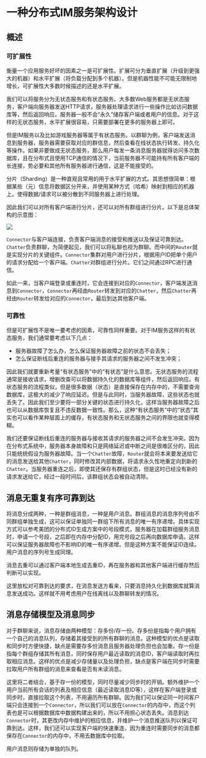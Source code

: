 # 一种分布式IM服务架构设计

## 概述

### 可扩展性

衡量一个应用服务好坏的因素之一是可扩展性。扩展可分为垂直扩展（升级到更强大的机器）和水平扩展（将负载分配到多个机器）。但是机器性能不可能无限制地增长，可扩展性大多数时候描述的还是水平扩展。

我们可以将服务分为无状态服务和有状态服务。大多数Web服务都是无状态服务，客户端向服务器发送HTTP请求，服务器处理请求进行一些操作比如访问数据库等，然后返回响应。服务器一般不会“永久”储存客户端或者用户的信息。对于这样的无状态服务，水平扩展很容易，只需要部署在更多的服务器上即可。

但是IM服务以及比如游戏服务器等属于有状态服务。以群聊为例，客户端发送消息到服务器，服务器需要获取对应的群信息，然后查看在线状态执行转发、持久化等操作。如果非要做成无状态服务，那么用户每发一条消息服务器就得访问多次数据库，且在分布式且使用TCP通信的情况下，当前服务器不可能持有所有客户端的长连接，势必要和其他所有服务器进行通信，这是不能接受的。

分片（Sharding）是一种直观且常用的用于水平扩展的方式。其思想很简单：根据某些（元）信息将数据区分开来，并使用某种方式（哈希）映射到相应的机器上。使得数据/请求可以被分散到不同服务器上进行处理。

因此我们可以对所有客户端进行分片，还可以对所有群组进行分片。以下是总体架构的示意图：

![](http://cdn.lsongzhi.cn/img/im.png)

`Connector`与客户端连接，负责客户端消息的接受和推送以及保证可靠到达。`Chatter`负责群聊，为简便起见，我们可以将私聊也视为群聊。而中间的`Router`就是实现分片的关键组件。`Connector`集群对用户进行分片，根据用户ID把单个用户的请求分配给一个客户端。`Chatter`对群组进行分片。它们之间通过RPC进行通信。

如此一来，当客户端登录或重连时，它会连接到对应的`Connector`，客户端发送消息到`Connector`，`Connector`再经由`Router`转发到对应的`Chatter`，然后`Chatter`再经由`Router`转发给对应的`Connector`，最后到达其他客户端。

### 可靠性

但是可扩展性不是唯一要考虑的因素，可靠性同样重要。对于IM服务这样的有状态服务，我们通常要考虑以下几点：

* 服务器故障了怎么办，怎么保证服务器故障之前的状态不会丢失；
* 怎么保证断线后重连的服务器与接手其请求的服务器之间不发生冲突；

因此我们就要重新考量“有状态服务”中的“有状态”是什么意思。无状态服务的流程通常是接收请求，增删改查可以将数据持久化的数据库等组件，然后返回响应。有状态服务的流程类似，但是很多数据（状态）是直接保存在内存中的，不需要查询数据库，这极大的减少了响应延迟。但是与此同时，当服务器故障，这些状态也就丢失了。因此我们至少要将一部分关键的状态进行持久化，这样当服务器故障之后也可以从数据库恢复且不违反数据一致性。那么，这种“有状态服务”中的“状态”其实也可以看作某种层面上的缓存，有状态服务和无状态服务之间的界限也就变得模糊。

我们还要保证断线后重连的服务器与接收其请求的服务器之间不会发生冲突。因为在分布式系统中，服务器本身故障和只是网络延迟或中断之间是很难区分的，因此只能统统假设为服务器故障。当一个`Chatter`故障，`Router`就会将本来要发送给它的消息发送给其他`Chatter`，同时修改其内部数据，将请求永久性地重定向到新的`Chatter`。当服务器重连之后，即使其还保存有群组状态，但是这时已经没有新的请求发送给它，经过一段时间后，该群组状态会被自动清除。

## 消息无重复有序可靠到达

将消息分成两种，一种是群组消息，一种是用户消息。群组消息的消息序列号由不同群组单独生成，这可以保证单独同一群组下所有消息的唯一有序递增。具体实现方式可以参考美团的分布式ID生成方案中的号段模式，服务器在加载群组服务消息时，申请一个号段，之后即在内存中分配ID，用完号段之后再向数据库申请。这样可以保证服务器故障也不影响ID的唯一有序递增。但是这种方案不能保证ID连续。用户消息的序列号生成同理。

消息去重可以通过客户端本地生成去重ID，再在服务器和其他客户端进行缓存然后判断可以实现。

这里放松对可靠到达的要求，在消息发送方看来，只要消息持久化到数据库就算消息发送成功。这样就不用考虑用户在线离线以及群聊转发的情况。

## 消息存储模型及消息同步

对于群聊来说，消息存储由两种模型：存多份/存一份。存多份是指每个用户拥有一个自己的消息队列，存储着其接受到的所有群聊的消息。这种模型的优点是读取和同步时方便快捷，缺点是需要存多份消息且服务器处理负担也会加重。存一份是指每个群组存储其所有消息，同时保存用户最近读取的消息ID，客户端读取时再拉取相应消息。这样的优点是减少存储量以及处理负担，缺点是客户端在同步时需要拉取用户所有群组的消息来查看是否有未读消息。

这里将二者结合，基于存一份的模型，同时尽量减少同步时的开销。额外维护一个用户当前所有会话的列表及相应信息（最近读取消息ID等），这样在客户端登录或同步时，直接拉取这个列表，不用遍历所有群聊。因为我们可以保证同一时间客户端只会连接到一个`Connector`，所以我们可以放在`Connector`的内存中，而这个列表也是可以根据数据库中数据构建出来的，所以不用担心状态丢失。消息到达`Connector`时，其更改内存中维护的相应信息，并维护一个消息推送队列以保证可靠到达。这样，我们还可以实现客户端的快速重连，因为重连时需要同步的消息都保存在`Connector`的内存中，不用去数据库中拉取。

用户消息则存储为单独的队列。

